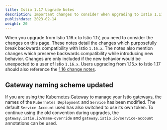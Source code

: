 ```yaml
---
title: Istio 1.17 Upgrade Notes
description: Important changes to consider when upgrading to Istio 1.17.
publishdate: 2023-02-14
weight: 20
---
```


When you upgrade from Istio 1.16.x to Istio 1.17, you need to consider the changes on this page.
These notes detail the changes which purposefully break backwards compatibility with Istio `1.16.x`.
The notes also mention changes which preserve backwards compatibility while introducing new behavior.
Changes are only included if the new behavior would be unexpected to a user of Istio `1.16.x`.
Users upgrading from 1.15.x to Istio 1.17 should also reference the [1.16 change notes](/news/releases/1.16.x/announcing-1.16/change-notes/).

## Gateway naming scheme updated

If you are using the [Kubernetes Gateway](https://gateway-api.sigs.k8s.io/references/spec/#gateway.networking.k8s.io%2fv1beta1.Gateway)
to manage your Istio gateways, the names of the `Kubernetes Deployment` and `Service` has been modified. The default `Service Account` used has also switched to use its own token. To continue using the old convention during upgrades, the `gateway.istio.io/name-override` and `gateway.istio.io/service-account` annotations can be used.
